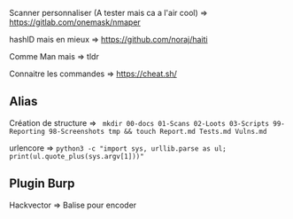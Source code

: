 Scanner personnaliser (A tester mais ca a l'air cool) => https://gitlab.com/onemask/nmaper

hashID mais en mieux => https://github.com/noraj/haiti

Comme Man mais => tldr 

Connaitre les commandes => https://cheat.sh/

## Alias
Création de structure => ``` mkdir 00-docs 01-Scans 02-Loots 03-Scripts 99-Reporting 98-Screenshots tmp && touch Report.md Tests.md Vulns.md```

urlencore => ```python3 -c "import sys, urllib.parse as ul; print(ul.quote_plus(sys.argv[1]))"```

## Plugin Burp
Hackvector => Balise pour encoder
